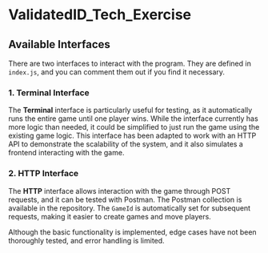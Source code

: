# ValidatedID_Tech_Exercise

## Available Interfaces

There are two interfaces to interact with the program. They are defined in `index.js`, and you can comment them out if you find it necessary.

### 1. Terminal Interface

The **Terminal** interface is particularly useful for testing, as it automatically runs the entire game until one player wins. While the interface currently has more logic than needed, it could be simplified to just run the game using the existing game logic. This interface has been adapted to work with an HTTP API to demonstrate the scalability of the system, and it also simulates a frontend interacting with the game.

### 2. HTTP Interface

The **HTTP** interface allows interaction with the game through POST requests, and it can be tested with Postman. The Postman collection is available in the repository. The `GameId` is automatically set for subsequent requests, making it easier to create games and move players.

Although the basic functionality is implemented, edge cases have not been thoroughly tested, and error handling is limited.
